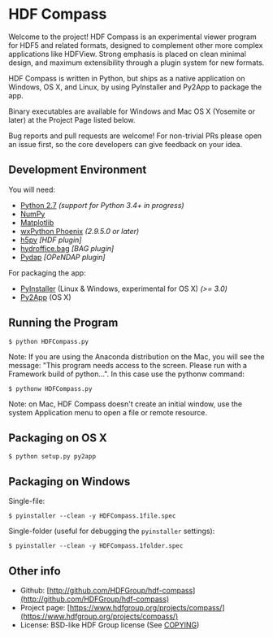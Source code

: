HDF Compass
===========

Welcome to the project!  HDF Compass is an experimental viewer program for
HDF5 and related formats, designed to complement other more complex
applications like HDFView.  Strong emphasis is placed on clean minimal design,
and maximum extensibility through a plugin system for new formats.

HDF Compass is written in Python, but ships as a native application on
Windows, OS X, and Linux, by using PyInstaller and Py2App to package the app.

Binary executables are available for Windows and Mac OS X (Yosemite or later) at
the Project Page listed below.

Bug reports and pull requests are welcome!  For non-trivial PRs please
open an issue first, so the core developers can give feedback on your idea.



Development Environment
-----------------------

You will need:

* [Python 2.7](https://www.python.org/downloads/) *(support for Python 3.4+ in progress)*
* [NumPy](https://github.com/numpy/numpy)
* [Matplotlib](https://github.com/matplotlib/matplotlib)
* [wxPython Phoenix](https://github.com/wxWidgets/Phoenix) *(2.9.5.0 or later)*
* [h5py](https://github.com/h5py/h5py) *[HDF plugin]*
* [hydroffice.bag](https://bitbucket.org/ccomjhc/hyo_bag) *[BAG plugin]*
* [Pydap](https://github.com/robertodealmeida/pydap) *[OPeNDAP plugin]*

For packaging the app:

* [PyInstaller](https://github.com/pyinstaller/pyinstaller) (Linux & Windows, experimental for OS X) *(>= 3.0)*
* [Py2App](https://bitbucket.org/ronaldoussoren/py2app) (OS X)

Running the Program  
--------------------

    $ python HDFCompass.py
      
      
Note: If you are using the Anaconda distribution on the Mac, you will see the
message: "This program needs access to the screen.  Please run with a Framework
build of python...".  In this case use the pythonw command:

    $ pythonw HDFCompass.py
           
Note: on Mac, HDF Compass doesn't create an initial window, use the system Application
menu to open a file or remote resource.
    
Packaging on OS X
-----------------

    $ python setup.py py2app
    
Packaging on Windows
--------------------

Single-file:

    $ pyinstaller --clean -y HDFCompass.1file.spec

Single-folder (useful for debugging the `pyinstaller` settings):

    $ pyinstaller --clean -y HDFCompass.1folder.spec
    
Other info
----------

* Github: [http://github.com/HDFGroup/hdf-compass](http://github.com/HDFGroup/hdf-compass)
* Project page: [https://www.hdfgroup.org/projects/compass/](https://www.hdfgroup.org/projects/compass/)
* License: BSD-like HDF Group license (See [COPYING](https://raw.githubusercontent.com/HDFGroup/hdf-compass/master/COPYING))
